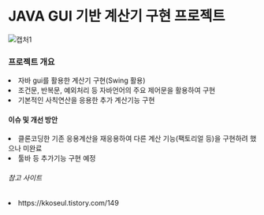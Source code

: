 <h1> JAVA GUI 기반 계산기 구현  프로젝트</h1>

![캡처1](https://user-images.githubusercontent.com/117806982/208807038-6e60d37c-5149-4753-a3e8-c7dc38a0461d.PNG)

  
<h3> 프로젝트 개요</h3>
  <li> 자바 gui를 활용한 계산기 구현(Swing 활용)
  <li> 조건문, 반복문, 예외처리 등 자바언어의 주요 제어문을 활용하여 구현
  <li> 기본적인 사칙연산을 응용한 추가 계산기능 구현
    <h4> 이슈 및 개선 방안</h4>
  <li> 클론코딩한 기존 응용계산을 재응용하여 다른 계산 기능(팩토리얼 등)을 구현하려 했으나 미완료
  <li> 툴바 등 추가기능 구현 예정
    <h6> 참고 사이트</h6>
  <li> https://kkoseul.tistory.com/149
